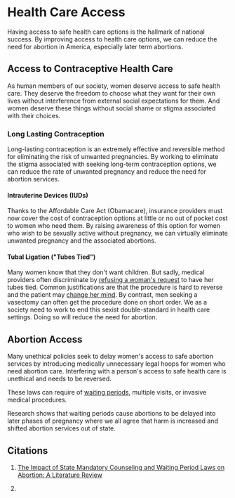 # Health Care Access

Having access to safe health care options is the hallmark of national success. By improving access to health care options, we can reduce the need for abortion in America, especially later term abortions.

## Access to Contraceptive Health Care

As human members of our society, women deserve access to safe health care. They deserve the freedom to choose what they want for their own lives without interference from external social expectations for them. And women deserve these things without social shame or stigma associated with their choices.

### Long Lasting Contraception

Long-lasting contraception is an extremely effective and reversible method for eliminating the risk of unwanted pregnancies. By working to eliminate the stigma associated with seeking long-term contraception options, we can reduce the rate of unwanted pregnancy and reduce the need for abortion services.

#### Intrauterine Devices (IUDs)

Thanks to the Affordable Care Act (Obamacare), insurance providers must now cover the cost of contraception options at little or no out of pocket cost to women who need them.  By raising awareness of this option for women who wish to be sexually active without pregnancy, we can virtually eliminate unwanted pregnancy and the associated abortions.

#### Tubal Ligation ("Tubes Tied")

Many women know that they don't want children. But sadly, medical providers often discriminate by [refusing a woman's request](https://www.bustle.com/p/can-doctors-refuse-tubal-ligation-heres-why-its-hard-to-get-one-to-tie-your-tubes-19233587) to have her tubes tied.  Common justifications are that the procedure is hard to reverse and the patient may [change her mind](https://www.chicagotribune.com/lifestyles/ct-xpm-2014-05-13-ct-met-sterilization-denied-20140513-story.html).  By contrast, men seeking a vasectomy can often get the procedure done on short order.  We as a society need to work to end this sexist double-standard in health care settings.  Doing so will reduce the need for abortion.

## Abortion Access

Many unethical policies seek to delay women's access to safe abortion services by introducing medically unnecessary legal hoops for women who need abortion care. Interfering with a person's access to safe health care is unethical and needs to be reversed.

These laws can require of [waiting periods](https://www.guttmacher.org/report/impact-state-mandatory-counseling-and-waiting-period-laws-abortion-literature-review), multiple visits, or invasive medical procedures.

Research shows that waiting periods cause abortions to be delayed into later phases of pregnancy where we all agree that harm is increased and shifted abortion services out of state.  

## Citations

1. [The Impact of State Mandatory Counseling and
Waiting Period Laws on Abortion: A Literature Review](https://www.guttmacher.org/sites/default/files/report_pdf/mandatorycounseling.pdf)

2.

